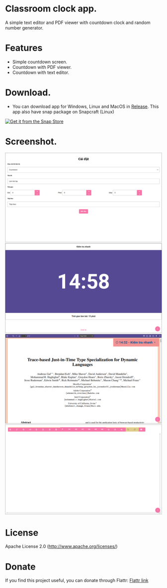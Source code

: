 # Classroom clock app.
A simple text editor and PDF viewer with countdown clock and random number generator.

# Features
- Simple countdown screen.
- Countdown with PDF viewer.
- Countdown with text editor.

# Download.
- You can download app for Windows, Linux and MacOS in [Release](https://github.com/vungocbinh2009/classroom-clock-app/releases). This app also have snap package on Snapcraft (Linux)

[![Get it from the Snap Store](https://snapcraft.io/static/images/badges/en/snap-store-white.svg)](https://snapcraft.io/classroom-clock-app)

# Screenshot.
![Settings](/screenshot/Screenshot%201.png)
![Simple countdown](/screenshot/Screenshot%202.png)
![PDF Viewer](/screenshot/Screenshot%203.png)
![Text Editor](/screenshot/Screenshot%204.png)

# License
Apache License 2.0 (http://www.apache.org/licenses/)

# Donate
If you find this project useful, you can donate through Flattr: [Flattr link](https://flattr.com/@vungocbinh)

